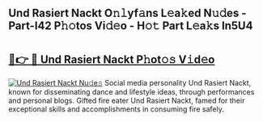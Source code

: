 ## Und Rasiert Nackt O𝚗𝚕yf𝚊ns L𝚎a𝚔ed N𝚞𝚍es - Part-I42 P𝚑𝚘tos Vi𝚍𝚎o - H𝚘𝚝 Part L𝚎a𝚔s ln5U4

# <h2><a href="http://kf8plo.oniu.top/?m=Und+Rasiert+Nackt">🔗👉 🔴 Und Rasiert Nackt P𝚑ot𝚘𝚜 V𝚒d𝚎o</a></h2>

[![Und Rasiert Nackt Nu𝚍e𝚜](https://i.imgur.com/0qMVB7G.gif)](http://kf8plo.oniu.top/?m=Und+Rasiert+Nackt)
Social media personality Und Rasiert Nackt, known for disseminating dance and lifestyle ideas, through performances and personal blogs. Gifted fire eater Und Rasiert Nackt, famed for their exceptional skills and accomplishments in consuming fire safely.  
